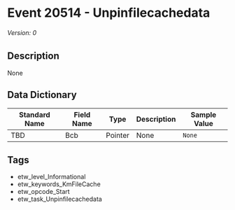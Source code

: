 # Event 20514 - Unpinfilecachedata
###### Version: 0

## Description
None

## Data Dictionary
|Standard Name|Field Name|Type|Description|Sample Value|
|---|---|---|---|---|
|TBD|Bcb|Pointer|None|`None`|

## Tags
* etw_level_Informational
* etw_keywords_KmFileCache
* etw_opcode_Start
* etw_task_Unpinfilecachedata
